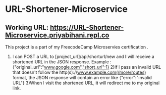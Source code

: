 # URL-Shortener-Microservice
## Working URL: https://URL-Shortener-Microservice.priyabihani.repl.co

This project is a part of my FreecodeCamp Microservies certification .

1) I can POST a URL to [project_url]/api/shorturl/new and I will receive a shortened URL in the JSON response.
Example : {"original_url":"www.google.com","short_url":1}
2)If I pass an invalid URL that doesn't follow the http(s)://www.example.com(/more/routes) format, the JSON response will contain an error like {"error":"invalid URL"}
3)When I visit the shortened URL, it will redirect me to my original link.
